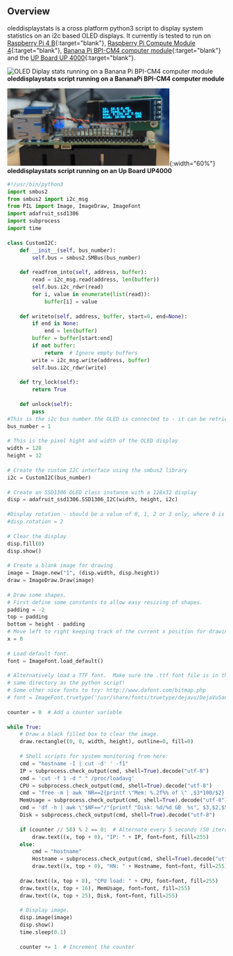 ## Overview

oleddisplaystats is a cross platform python3 script to display system statistics on an i2c based OLED displays. It currently is tested to run on [Raspberry Pi 4 B](https://www.raspberrypi.com/products/raspberry-pi-4-model-b/){:target="blank"}, [Raspberry Pi Compute Module 4](https://www.raspberrypi.com/products/compute-module-4/?variant=raspberry-pi-cm4001000){:target="blank"}, [Banana Pi BPI-CM4 computer module](https://wiki.banana-pi.org/Banana_Pi_BPI-CM4){:target="blank"} and the [UP Board UP 4000](https://up-board.org/up-4000/){:target="blank"}.

![OLED Diplay stats running on a Banana Pi BPI-CM4 computer module](docs/assets/images/oled.gif)<br/>
**oleddisplaystats script running on a BananaPi BPI-CM4 computer module**

![OLED Diplay stats running on an Up Board UP4000](docs/assets/images/up4000.gif){:width="60%"}<br/>
**oleddisplaystats script running on an Up Board UP4000**


```python
#!/usr/bin/python3
import smbus2
from smbus2 import i2c_msg
from PIL import Image, ImageDraw, ImageFont
import adafruit_ssd1306
import subprocess
import time

class CustomI2C:
    def __init__(self, bus_number):
        self.bus = smbus2.SMBus(bus_number)

    def readfrom_into(self, address, buffer):
        read = i2c_msg.read(address, len(buffer))
        self.bus.i2c_rdwr(read)
        for i, value in enumerate(list(read)):
            buffer[i] = value

    def writeto(self, address, buffer, start=0, end=None):
        if end is None:
            end = len(buffer)
        buffer = buffer[start:end]
        if not buffer:
            return  # Ignore empty buffers
        write = i2c_msg.write(address, buffer)
        self.bus.i2c_rdwr(write)

    def try_lock(self):
        return True

    def unlock(self):
        pass
#This is the i2c bus number the OLED is connected to - it can be retrieved via i2cdetect -y -r [x] where x is the bus
bus_number = 1

# This is the pixel hight and width of the OLED display
width = 128
height = 32

# Create the custom I2C interface using the smbus2 library
i2c = CustomI2C(bus_number)

# Create an SSD1306 OLED class instance with a 128x32 display
disp = adafruit_ssd1306.SSD1306_I2C(width, height, i2c)

#Display rotation - should be a value of 0, 1, 2 or 3 only, where 0 is no rotation (default), 1 is rotate 90° clockwise, 2 is 180° rotation and 3 represents 270° rotation.
#disp.rotation = 2

# Clear the display
disp.fill(0)
disp.show()

# Create a blank image for drawing
image = Image.new("1", (disp.width, disp.height))
draw = ImageDraw.Draw(image)

# Draw some shapes.
# First define some constants to allow easy resizing of shapes.
padding = -2
top = padding
bottom = height - padding
# Move left to right keeping track of the current x position for drawing shapes.
x = 0

# Load default font.
font = ImageFont.load_default()

# Alternatively load a TTF font.  Make sure the .ttf font file is in the
# same directory as the python script!
# Some other nice fonts to try: http://www.dafont.com/bitmap.php
# font = ImageFont.truetype('/usr/share/fonts/truetype/dejavu/DejaVuSans.ttf', 9)

counter = 0  # Add a counter variable

while True:
    # Draw a black filled box to clear the image.
    draw.rectangle((0, 0, width, height), outline=0, fill=0)

    # Shell scripts for system monitoring from here:
    cmd = "hostname -I | cut -d' ' -f1"
    IP = subprocess.check_output(cmd, shell=True).decode("utf-8")
    cmd = 'cut -f 1 -d " " /proc/loadavg'
    CPU = subprocess.check_output(cmd, shell=True).decode("utf-8")
    cmd = "free -m | awk 'NR==2{printf \"Mem: %.2f%% of \" ,$3*100/$2}' && free -hm | awk 'NR==2{printf \"%s\", $2}'"
    MemUsage = subprocess.check_output(cmd, shell=True).decode("utf-8")
    cmd = 'df -h | awk \'$NF=="/"{printf "Disk: %d/%d GB  %s", $3,$2,$5}\''
    Disk = subprocess.check_output(cmd, shell=True).decode("utf-8")

    if (counter // 50) % 2 == 0:  # Alternate every 5 seconds (50 iterations)
        draw.text((x, top + 0), "IP: " + IP, font=font, fill=255)
    else:
        cmd = "hostname"
        Hostname = subprocess.check_output(cmd, shell=True).decode("utf-8")
        draw.text((x, top + 0), "HN: " + Hostname, font=font, fill=255)

    draw.text((x, top + 8), "CPU load: " + CPU, font=font, fill=255)
    draw.text((x, top + 16), MemUsage, font=font, fill=255)
    draw.text((x, top + 25), Disk, font=font, fill=255)

    # Display image.
    disp.image(image)
    disp.show()
    time.sleep(0.1)

    counter += 1  # Increment the counter
```
